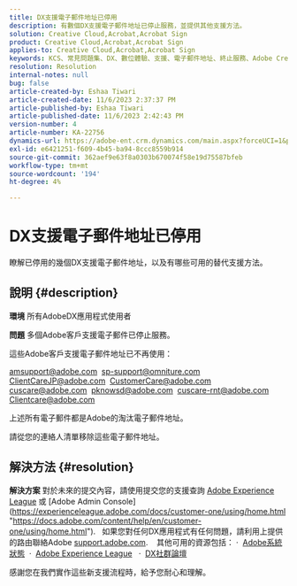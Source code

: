 ```yaml
---
title: DX支援電子郵件地址已停用
description: 有數個DX支援電子郵件地址已停止服務，並提供其他支援方法。
solution: Creative Cloud,Acrobat,Acrobat Sign
product: Creative Cloud,Acrobat,Acrobat Sign
applies-to: Creative Cloud,Acrobat,Acrobat Sign
keywords: KCS、常見問題集、DX、數位體驗、支援、電子郵件地址、終止服務、Adobe Creative Cloud、Adobe Acrobat、Adobe Acrobat Sign
resolution: Resolution
internal-notes: null
bug: false
article-created-by: Eshaa Tiwari
article-created-date: 11/6/2023 2:37:37 PM
article-published-by: Eshaa Tiwari
article-published-date: 11/6/2023 2:42:43 PM
version-number: 4
article-number: KA-22756
dynamics-url: https://adobe-ent.crm.dynamics.com/main.aspx?forceUCI=1&pagetype=entityrecord&etn=knowledgearticle&id=11199a01-b27c-ee11-8179-6045bd006793
exl-id: e6421251-f609-4b45-ba94-8ccc8559b914
source-git-commit: 362aef9e63f8a0303b670074f58e19d75587bfeb
workflow-type: tm+mt
source-wordcount: '194'
ht-degree: 4%

---
```


# DX支援電子郵件地址已停用


瞭解已停用的幾個DX支援電子郵件地址，以及有哪些可用的替代支援方法。

## 說明 {#description}


<b>環境</b>
所有AdobeDX應用程式使用者

<b>問題</b>
多個Adobe客戶支援電子郵件已停止服務。

這些Adobe客戶支援電子郵件地址已不再使用：

[amsupport@adobe.com](mailto:amsupport@adobe.com) 
[sp-support@omniture.com](mailto:sp-support@omniture.com) 
[ClientCareJP@adobe.com](mailto:ClientCareJP@adobe.com) 
[CustomerCare@adobe.com](mailto:CustomerCare@adobe.com) 
[cuscare@adobe.com](mailto:cuscare@adobe.com) 
[pknowsd@adobe.com](mailto:pknowsd@adobe.com) 
[cuscare-rnt@adobe.com](mailto:cuscare-rnt@adobe.com) 
[Clientcare@adobe.com](mailto:Clientcare@adobe.com)

上述所有電子郵件都是Adobe的淘汰電子郵件地址。

請從您的連絡人清單移除這些電子郵件地址。




## 解決方法 {#resolution}


<b>解決方案</b>
對於未來的提交內容，請使用提交您的支援查詢 [Adobe Experience League](https://experienceleague.adobe.com/?support-solution=General&amp;amp;support-tab=home#support "https://experienceleague.adobe.com/?support-solution=General&amp;amp;support-tab=home#support") 或 [Adobe Admin Console](https://experienceleague.adobe.com/docs/customer-one/using/home.html "https://docs.adobe.com/content/help/en/customer-one/using/home.html").
 
如果您對任何DX應用程式有任何問題，請利用上提供的路由聯絡Adobe [support.adobe.com](https://helpx.adobe.com/support.html "http://support.adobe.com/").
  
其他可用的資源包括： ·  [Adobe系統狀態](https://status.adobe.com/ "https://status.adobe.com/") 
·  [Adobe Experience League](https://experienceleague.adobe.com/?support-solution=General#support "https://experienceleague.adobe.com/?support-solution=General#support")  
·  [DX社群論壇](https://experienceleaguecommunities.adobe.com/ "https://experienceleaguecommunities.adobe.com/")

感謝您在我們實作這些新支援流程時，給予您耐心和理解。
